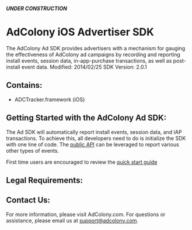 ***UNDER CONSTRUCTION***

AdColony iOS Advertiser SDK
===========================
The AdColony Ad SDK provides advertisers with a mechanism for gauging the effectiveness of AdColony ad campaigns by recording and reporting install events, session data, in-app-purchase transactions, as well as post-install event data.
Modified: 2014/02/25
SDK Version: 2.0.1

Contains:
----------------------------------
* ADCTracker.framework (iOS)

Getting Started with the AdColony Ad SDK:
----------------------------------
The Ad SDK will automatically report install events, session data, and IAP transactions. To achieve this, all developers need to do is initialize the SDK with one line of code. The [public API](https://github.com/AdColony/AdColony-iOS-Advertiser-SDK/wiki/API-Details) can be leveraged to report various other types of events.

First time users are encouraged to review the [quick start guide](https://github.com/AdColony/AdColony-iOS-Advertiser-SDK/wiki)

Legal Requirements:
----------------------------------

Contact Us:
----------------------------------
For more information, please visit AdColony.com. For questions or assistance, please email us at support@adcolony.com.